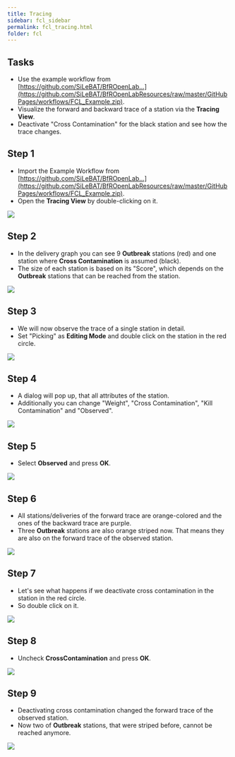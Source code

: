 ```yaml
---
title: Tracing
sidebar: fcl_sidebar
permalink: fcl_tracing.html
folder: fcl
---
```


<h2 class="tutorial-heading">Tasks</h2>

 * Use the example workflow from [https://github.com/SiLeBAT/BfROpenLab...](https://github.com/SiLeBAT/BfROpenLabResources/raw/master/GitHubPages/workflows/FCL_Example.zip).
 * Visualize the forward and backward trace of a station via the **Tracing View**.
 * Deactivate "Cross Contamination" for the black station and see how the trace changes.

<h2 class="tutorial-heading">Step 1</h2>

 * Import the Example Workflow from [https://github.com/SiLeBAT/BfROpenLab...](https://github.com/SiLeBAT/BfROpenLabResources/raw/master/GitHubPages/workflows/FCL_Example.zip).
 * Open the **Tracing View** by double-clicking on it.

<a href="https://github.com/SiLeBAT/BfROpenLabResources/raw/master/GitHubPages/documents/foodchainlab_tracing/1.png"><img class="aligncenter" src="https://github.com/SiLeBAT/BfROpenLabResources/raw/master/GitHubPages/documents/foodchainlab_tracing/1.png"/></a>

<h2 class="tutorial-heading">Step 2</h2>

 * In the delivery graph you can see 9 **Outbreak** stations (red) and one station where **Cross Contamination** is assumed (black).
 * The size of each station is based on its "Score", which depends on the **Outbreak** stations that can be reached from the station.

<a href="https://github.com/SiLeBAT/BfROpenLabResources/raw/master/GitHubPages/documents/foodchainlab_tracing/2.png"><img class="aligncenter" src="https://github.com/SiLeBAT/BfROpenLabResources/raw/master/GitHubPages/documents/foodchainlab_tracing/2.png"/></a>

<h2 class="tutorial-heading">Step 3</h2>

 * We will now observe the trace of a single station in detail.
 * Set "Picking" as **Editing Mode** and double click on the station in the red circle.

<a href="https://github.com/SiLeBAT/BfROpenLabResources/raw/master/GitHubPages/documents/foodchainlab_tracing/3.png"><img class="aligncenter" src="https://github.com/SiLeBAT/BfROpenLabResources/raw/master/GitHubPages/documents/foodchainlab_tracing/3.png"/></a>

<h2 class="tutorial-heading">Step 4</h2>

 * A dialog will pop up, that all attributes of the station.
 * Additionally you can change "Weight", "Cross Contamination", "Kill Contamination" and "Observed".

<a href="https://github.com/SiLeBAT/BfROpenLabResources/raw/master/GitHubPages/documents/foodchainlab_tracing/4.png"><img class="aligncenter" src="https://github.com/SiLeBAT/BfROpenLabResources/raw/master/GitHubPages/documents/foodchainlab_tracing/4.png"/></a>

<h2 class="tutorial-heading">Step 5</h2>

 * Select **Observed** and press **OK**.

<a href="https://github.com/SiLeBAT/BfROpenLabResources/raw/master/GitHubPages/documents/foodchainlab_tracing/5.png"><img class="aligncenter" src="https://github.com/SiLeBAT/BfROpenLabResources/raw/master/GitHubPages/documents/foodchainlab_tracing/5.png"/></a>

<h2 class="tutorial-heading">Step 6</h2>

 * All stations/deliveries of the forward trace are orange-colored and the ones of the backward trace are purple.
 * Three **Outbreak** stations are also orange striped now. That means they are also on the forward trace of the observed station.

<a href="https://github.com/SiLeBAT/BfROpenLabResources/raw/master/GitHubPages/documents/foodchainlab_tracing/6.png"><img class="aligncenter" src="https://github.com/SiLeBAT/BfROpenLabResources/raw/master/GitHubPages/documents/foodchainlab_tracing/6.png"/></a>

<h2 class="tutorial-heading">Step 7</h2>

 * Let's see what happens if we deactivate cross contamination in the station in the red circle.
 * So double click on it.

<a href="https://github.com/SiLeBAT/BfROpenLabResources/raw/master/GitHubPages/documents/foodchainlab_tracing/7.png"><img class="aligncenter" src="https://github.com/SiLeBAT/BfROpenLabResources/raw/master/GitHubPages/documents/foodchainlab_tracing/7.png"/></a>

<h2 class="tutorial-heading">Step 8</h2>

 * Uncheck **CrossContamination** and press **OK**.

<a href="https://github.com/SiLeBAT/BfROpenLabResources/raw/master/GitHubPages/documents/foodchainlab_tracing/8.png"><img class="aligncenter" src="https://github.com/SiLeBAT/BfROpenLabResources/raw/master/GitHubPages/documents/foodchainlab_tracing/8.png"/></a>

<h2 class="tutorial-heading">Step 9</h2>

 * Deactivating cross contamination changed the forward trace of the observed station.
 * Now two of **Outbreak** stations, that were striped before, cannot be reached anymore.

<a href="https://github.com/SiLeBAT/BfROpenLabResources/raw/master/GitHubPages/documents/foodchainlab_tracing/9.png"><img class="aligncenter" src="https://github.com/SiLeBAT/BfROpenLabResources/raw/master/GitHubPages/documents/foodchainlab_tracing/9.png"/></a>
